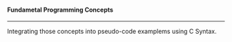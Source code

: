 #### Fundametal Programming Concepts
___
Integrating those concepts into pseudo-code examplems using C Syntax.
